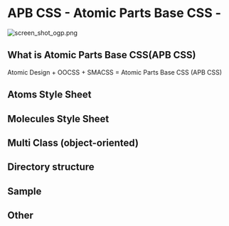 # APB CSS - Atomic Parts Base CSS -

![screen_shot_ogp.png](http://apbcss.com/img/common/screen_shot_ogp.png)

## What is Atomic Parts Base CSS(APB CSS)

Atomic Design + OOCSS + SMACSS =
Atomic Parts Base CSS (APB CSS)


## Atoms Style Sheet

## Molecules Style Sheet

## Multi Class (object-oriented)

## Directory structure

## Sample

## Other
